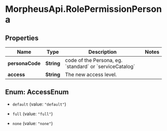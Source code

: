# MorpheusApi.RolePermissionPersona

## Properties

Name | Type | Description | Notes
------------ | ------------- | ------------- | -------------
**personaCode** | **String** | code of the Persona, eg. &#x60;standard&#x60; or &#x60;serviceCatalog&#x60; | 
**access** | **String** | The new access level. | 



## Enum: AccessEnum


* `default` (value: `"default"`)

* `full` (value: `"full"`)

* `none` (value: `"none"`)




